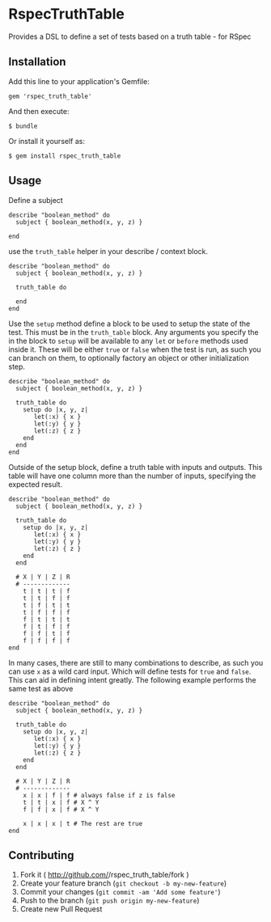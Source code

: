 # RspecTruthTable

Provides a DSL to define a set of tests based on a truth table - for RSpec

## Installation

Add this line to your application's Gemfile:

    gem 'rspec_truth_table'

And then execute:

    $ bundle

Or install it yourself as:

    $ gem install rspec_truth_table

## Usage


Define a subject

    describe "boolean_method" do
      subject { boolean_method(x, y, z) }

    end

use the `truth_table` helper in your describe / context block.

    describe "boolean_method" do
      subject { boolean_method(x, y, z) }

      truth_table do

      end
    end

Use the `setup` method define a block to be used to setup the state of the test. This must be in the  `truth_table` block.
Any arguments you specify the in the block to `setup` will be available to any `let` or `before` methods used inside it.
These will be either `true` or `false` when the test is run, as such you can branch on them, to optionally factory an
object or other initialization step.

    describe "boolean_method" do
      subject { boolean_method(x, y, z) }

      truth_table do
        setup do |x, y, z|
           let(:x) { x }
           let(:y) { y }
           let(:z) { z }
        end
      end
    end

Outside of the setup block, define a truth table with inputs and outputs. This table will have one column more than the
number of inputs, specifying the expected result.

    describe "boolean_method" do
      subject { boolean_method(x, y, z) }

      truth_table do
        setup do |x, y, z|
           let(:x) { x }
           let(:y) { y }
           let(:z) { z }
        end
      end

      # X | Y | Z | R
      # -------------
        t | t | t | f
        t | t | f | f
        t | f | t | t
        t | f | f | f
        f | t | t | t
        f | t | f | f
        f | f | t | f
        f | f | f | f
    end

In many cases, there are still to many combinations to describe, as such you can use `x` as a wild card input. Which
will define tests for `true` and `false`. This can aid in defining intent greatly. The following example performs the
same test as above

    describe "boolean_method" do
      subject { boolean_method(x, y, z) }

      truth_table do
        setup do |x, y, z|
           let(:x) { x }
           let(:y) { y }
           let(:z) { z }
        end
      end

      # X | Y | Z | R
      # -------------
        x | x | f | f # always false if z is false
        t | t | x | f # X ^ Y
        f | f | x | f # X ^ Y

        x | x | x | t # The rest are true
    end

## Contributing

1. Fork it ( http://github.com/<my-github-username>/rspec_truth_table/fork )
2. Create your feature branch (`git checkout -b my-new-feature`)
3. Commit your changes (`git commit -am 'Add some feature'`)
4. Push to the branch (`git push origin my-new-feature`)
5. Create new Pull Request
